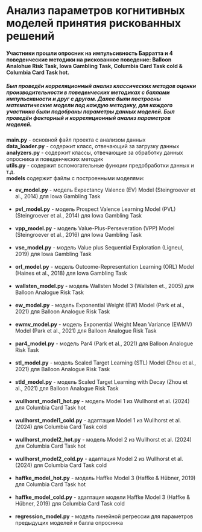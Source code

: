<h1>Анализ параметров когнитивных моделей принятия рискованных решений</h1>
<h4>Участники прошли опросник на импульсивность Барратта и 4 поведенческие методики на рискованное поведение: Balloon Analohue Risk Task, Iowa Gambling Task, Columbia Card Task cold & Columbia Card Task hot.</h4>
<h5>Был проведён корреляционный анализ классических методов оценки производительности в поведенческих методиках с баллами импульсивности и друг с другом. Далее были построены математические модели под каждую методику, для каждого участника были подобраны параметры данных моделей. Был проведён факторный и корреляционный анализ параметров моделей.</h5>
<b>main.py</b> - основной файл проекта с анализом данных<br>
<b>data_loader.py</b> - содержит класс, отвечающий за загрузку данных<br>
<b>analyzers.py</b> - содержит классы, отвечающие за обработку данных опросника и поведенческих методик<br>
<b>utils.py</b> - содержит вспомогательные функции предобработки данных и т.д.<br>
<b>models</b> содержит файлы с построенными моделями:<br>
<ul>
  <li><b>ev_model.py</b> - модель Expectancy Valence (EV) Model (Steingroever et al., 2014) для Iowa Gambling Task</li><br>
  <li><b>pvl_model.py</b> - модель Prospect Valence Learning Model (PVL) (Steingroever et al., 2014) для Iowa Gambling Task</li><br>
  <li><b>vpp_model.py</b> - модель Value-Plus-Perseveration (VPP) Model (Steingroever et al., 2016) для Iowa Gambling Task</li><br>
  <li><b>vse_model.py</b> - модель Value plus Sequential Exploration (Ligneul, 2019) для Iowa Gambling Task</li><br>
  <li><b>orl_model.py</b> - модель Outcome-Representation Learning (ORL) Model (Haines et al., 2018) для Iowa Gambling Task</li><br>
  <li><b>wallsten_model.py</b> - модель Wallsten Model 3 (Wallsten et., 2005) для Balloon Analogue Risk Task</li><br>
  <li><b>ew_model.py</b> - модель Exponential Weight (EW) Model (Park et al., 2021) для Balloon Analogue Risk Task</li><br>
  <li><b>ewmv_model.py</b> - модель Exponential Weight Mean Variance (EWMV) Model (Park et al., 2021) для Balloon Analogue Risk Task</li><br>
  <li><b>par4_model.py</b> - модель Par4 (Park et al., 2021) для Balloon Analogue Risk Task</li><br>
  <li><b>stl_model.py</b> - модель Scaled Target Learning (STL) Model (Zhou et al., 2021) для Balloon Analogue Risk Task</li><br>
  <li><b>stld_model.py</b> - модель Scaled Target Learning with Decay (Zhou et al., 2021) для Balloon Analogue Risk Task</li><br>
  <li><b>wullhorst_model1_hot.py</b> - модель Model 1 из Wullhorst et al. (2024) для Columbia Card Task hot</li><br>
  <li><b>wullhorst_model1_cold.py</b> - адаптация Model 1 из Wullhorst et al. (2024) для Columbia Card Task cold</li><br>
  <li><b>wullhorst_model2_hot.py</b> - модель Model 2 из Wullhorst et al. (2024) для Columbia Card Task hot</li><br>
  <li><b>wullhorst_model2_cold.py</b> - адаптация Model 2 из Wullhorst et al. (2024) для Columbia Card Task cold</li><br>
  <li><b>haffke_model_hot.py</b> - модель Haffke Model 3 (Haffke & Hübner, 2019) для Columbia Card Task hot</li><br>
  <li><b>haffke_model_cold.py</b> - адаптация модели Haffke Model 3 (Haffke & Hübner, 2019) для Columbia Card Task cold</li><br>
  <li><b>regression_model.py</b> - модель линейной регрессии для параметров предыдущих моделей и балла опросника</li>
</ul>
